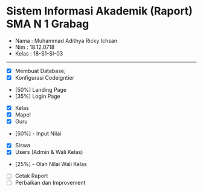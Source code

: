 # Sistem Informasi Akademik (Raport) SMA N 1 Grabag

- Nama  : Muhammad Adithya Ricky Ichsan 
- Nim   : 18.12.0718
- Kelas : 18-S1-SI-03
***
- [x] Membuat Database;
- [x] Konfigurasi Codeigntier
- [50%] Landing Page
- [35%] Login Page
- [x] Kelas
- [x] Mapel
- [x] Guru
- [50%] - Input Nilai
- [x] Siswa
- [x] Users (Admin & Wali Kelas)
- [25%] - Olah Nilai Wali Kelas
- [ ] Cetak Raport
- [ ] Perbaikan dan Improvement